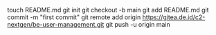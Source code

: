 touch README.md
git init
git checkout -b main
git add README.md
git commit -m "first commit"
git remote add origin https://gitea.de.id/c2-nextgen/be-user-management.git
git push -u origin main